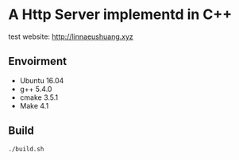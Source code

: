 # A Http Server implementd in C++

test website: http://linnaeushuang.xyz

## Envoirment

- Ubuntu 16.04
- g++ 5.4.0
- cmake 3.5.1
- Make 4.1

## Build
```
./build.sh
```

